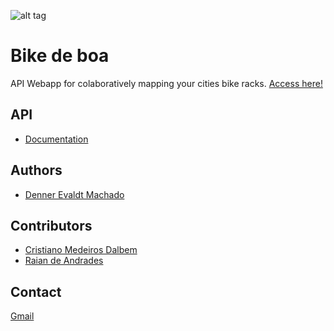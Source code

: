 
![alt tag](https://www.bikedeboa.com.br/apple-touch-icon.png)
# Bike de boa 

API Webapp for colaboratively mapping your cities bike racks. <a href="https://www.bikedeboa.com.br" target="_blank">Access here!</a>

## API

* [Documentation](https://bikedeboa-api.herokuapp.com/v1/doc)

## Authors

* [Denner Evaldt Machado](https://github.com/dennerevaldt)

## Contributors

* [Cristiano Medeiros Dalbem](https://github.com/cmdalbem)
* [Raian de Andrades](https://github.com/RaianAndrades)

## Contact

<a href="bikedeboa@gmail.com" target="_blank">Gmail</a>



